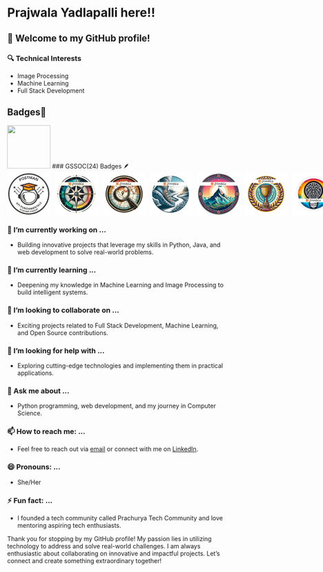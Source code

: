 # Prajwala Yadlapalli here!!

## 👋 Welcome to my GitHub profile!

### 🔍 Technical Interests

- Image Processing
- Machine Learning
- Full Stack Development

## Badges🏅
<img src="https://github.com/users/PrajwalaY26/achievements/pull-shark" width="100px" height="100px" />
### GSSOC(24) Badges 🪶
<div style='display:flex; align-items:center; gap: 10px;' align='center'>
<img src="https://raw.githubusercontent.com/girlscript/gssoc-website-new/main/public/badges/postman.png" width="100px" height="100px" />
  <img src="https://github.com/girlscript/gssoc-website-new/blob/main/public/badges/1.png" width="100px" height="100px" />
  <img src="https://github.com/girlscript/gssoc-website-new/blob/main/public/badges/2.png" width="100px" height="100px" />
  <img src="https://github.com/girlscript/gssoc-website-new/blob/main/public/badges/3.png" width="100px" height="100px" />
  <img src="https://github.com/girlscript/gssoc-website-new/blob/main/public/badges/4.png" width="100px" height="100px" />
  <img src="https://github.com/girlscript/gssoc-website-new/blob/main/public/badges/5.png" width="100px" height="100px" />
  <img src="https://github.com/girlscript/gssoc-website-new/blob/main/public/badges/6.png" width="100px" height="100px" />
  <img src="https://github.com/girlscript/gssoc-website-new/blob/main/public/badges/7.png" width="100px" height="100px" />
  <img src="https://github.com/girlscript/gssoc-website-new/blob/main/public/badges/8.png" width="100px" height="100px" />
</div>

### 🔭 I’m currently working on ...
- Building innovative projects that leverage my skills in Python, Java, and web development to solve real-world problems.

### 🌱 I’m currently learning ...
- Deepening my knowledge in Machine Learning and Image Processing to build intelligent systems.

### 👯 I’m looking to collaborate on ...
- Exciting projects related to Full Stack Development, Machine Learning, and Open Source contributions.

### 🤔 I’m looking for help with ...
- Exploring cutting-edge technologies and implementing them in practical applications.

### 💬 Ask me about ...
- Python programming, web development, and my journey in Computer Science.

### 📫 How to reach me: ...
- Feel free to reach out via [email](mailto:prajwalayadlapalli@gmail.com) or connect with me on [LinkedIn](https://www.linkedin.com/in/prajwala-yadlapalli).

### 😄 Pronouns: ...
- She/Her

### ⚡ Fun fact: ...
- I founded a tech community called Prachurya Tech Community and love mentoring aspiring tech enthusiasts.

Thank you for stopping by my GitHub profile! My passion lies in utilizing technology to address and solve real-world challenges. I am always enthusiastic about collaborating on innovative and impactful projects. Let’s connect and create something extraordinary together!
